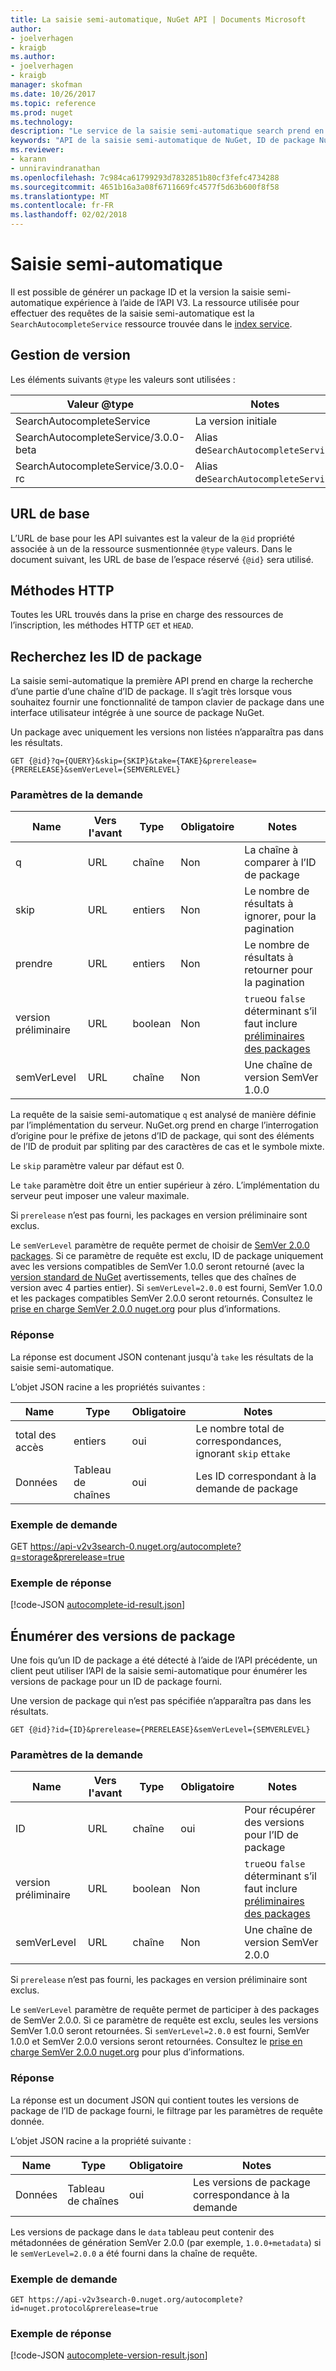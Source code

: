 ```yaml
---
title: La saisie semi-automatique, NuGet API | Documents Microsoft
author:
- joelverhagen
- kraigb
ms.author:
- joelverhagen
- kraigb
manager: skofman
ms.date: 10/26/2017
ms.topic: reference
ms.prod: nuget
ms.technology: 
description: "Le service de la saisie semi-automatique search prend en charge les versions et découverte interactive de l’ID de package."
keywords: "API de la saisie semi-automatique de NuGet, ID de package NuGet recherche, ID de package de sous-chaîne"
ms.reviewer:
- karann
- unniravindranathan
ms.openlocfilehash: 7c984ca61799293d7832851b80cf3fefc4734288
ms.sourcegitcommit: 4651b16a3a08f6711669fc4577f5d63b600f8f58
ms.translationtype: MT
ms.contentlocale: fr-FR
ms.lasthandoff: 02/02/2018
---
```

# <a name="autocomplete"></a>Saisie semi-automatique

Il est possible de générer un package ID et la version la saisie semi-automatique expérience à l’aide de l’API V3. La ressource utilisée pour effectuer des requêtes de la saisie semi-automatique est la `SearchAutocompleteService` ressource trouvée dans le [index service](service-index.md).

## <a name="versioning"></a>Gestion de version

Les éléments suivants `@type` les valeurs sont utilisées :

Valeur @type                          | Notes
------------------------------------ | -----
SearchAutocompleteService            | La version initiale
SearchAutocompleteService/3.0.0-beta | Alias de`SearchAutocompleteService`
SearchAutocompleteService/3.0.0-rc   | Alias de`SearchAutocompleteService`

## <a name="base-url"></a>URL de base

L’URL de base pour les API suivantes est la valeur de la `@id` propriété associée à un de la ressource susmentionnée `@type` valeurs. Dans le document suivant, les URL de base de l’espace réservé `{@id}` sera utilisé.

## <a name="http-methods"></a>Méthodes HTTP

Toutes les URL trouvés dans la prise en charge des ressources de l’inscription, les méthodes HTTP `GET` et `HEAD`.

## <a name="search-for-package-ids"></a>Recherchez les ID de package

La saisie semi-automatique la première API prend en charge la recherche d’une partie d’une chaîne d’ID de package. Il s’agit très lorsque vous souhaitez fournir une fonctionnalité de tampon clavier de package dans une interface utilisateur intégrée à une source de package NuGet.

Un package avec uniquement les versions non listées n’apparaîtra pas dans les résultats.

    GET {@id}?q={QUERY}&skip={SKIP}&take={TAKE}&prerelease={PRERELEASE}&semVerLevel={SEMVERLEVEL}

### <a name="request-parameters"></a>Paramètres de la demande

Name        | Vers l'avant     | Type    | Obligatoire | Notes
----------- | ------ | ------- | -------- | -----
q           | URL    | chaîne  | Non       | La chaîne à comparer à l’ID de package
skip        | URL    | entiers | Non       | Le nombre de résultats à ignorer, pour la pagination
prendre        | URL    | entiers | Non       | Le nombre de résultats à retourner pour la pagination
version préliminaire  | URL    | boolean | Non       | `true`ou `false` déterminant s’il faut inclure [préliminaires des packages](../create-packages/prerelease-packages.md)
semVerLevel | URL    | chaîne  | Non       | Une chaîne de version SemVer 1.0.0 

La requête de la saisie semi-automatique `q` est analysé de manière définie par l’implémentation du serveur. NuGet.org prend en charge l’interrogation d’origine pour le préfixe de jetons d’ID de package, qui sont des éléments de l’ID de produit par spliting par des caractères de cas et le symbole mixte.

Le `skip` paramètre valeur par défaut est 0.

Le `take` paramètre doit être un entier supérieur à zéro. L’implémentation du serveur peut imposer une valeur maximale.

Si `prerelease` n’est pas fourni, les packages en version préliminaire sont exclus.

Le `semVerLevel` paramètre de requête permet de choisir de [SemVer 2.0.0 packages](https://github.com/NuGet/Home/wiki/SemVer2-support-for-nuget.org-%28server-side%29#identifying-semver-v200-packages).
Si ce paramètre de requête est exclu, ID de package uniquement avec les versions compatibles de SemVer 1.0.0 seront retourné (avec la [version standard de NuGet](../reference/package-versioning.md) avertissements, telles que des chaînes de version avec 4 parties entier).
Si `semVerLevel=2.0.0` est fourni, SemVer 1.0.0 et les packages compatibles SemVer 2.0.0 seront retournés. Consultez le [prise en charge SemVer 2.0.0 nuget.org](https://github.com/NuGet/Home/wiki/SemVer2-support-for-nuget.org-%28server-side%29) pour plus d’informations.

### <a name="response"></a>Réponse

La réponse est document JSON contenant jusqu'à `take` les résultats de la saisie semi-automatique.

L’objet JSON racine a les propriétés suivantes :

Name      | Type             | Obligatoire | Notes
--------- | ---------------- | -------- | -----
total des accès | entiers          | oui      | Le nombre total de correspondances, ignorant `skip` et`take`
Données      | Tableau de chaînes | oui      | Les ID correspondant à la demande de package

### <a name="sample-request"></a>Exemple de demande

GET https://api-v2v3search-0.nuget.org/autocomplete?q=storage&prerelease=true

### <a name="sample-response"></a>Exemple de réponse

[!code-JSON [autocomplete-id-result.json](./_data/autocomplete-id-result.json)]

## <a name="enumerate-package-versions"></a>Énumérer des versions de package

Une fois qu’un ID de package a été détecté à l’aide de l’API précédente, un client peut utiliser l’API de la saisie semi-automatique pour énumérer les versions de package pour un ID de package fourni.

Une version de package qui n’est pas spécifiée n’apparaîtra pas dans les résultats.

    GET {@id}?id={ID}&prerelease={PRERELEASE}&semVerLevel={SEMVERLEVEL}

### <a name="request-parameters"></a>Paramètres de la demande

Name        | Vers l'avant     | Type    | Obligatoire | Notes
----------- | ------ | ------- | -------- | -----
ID          | URL    | chaîne  | oui      | Pour récupérer des versions pour l’ID de package
version préliminaire  | URL    | boolean | Non       | `true`ou `false` déterminant s’il faut inclure [préliminaires des packages](../create-packages/prerelease-packages.md)
semVerLevel | URL    | chaîne  | Non       | Une chaîne de version SemVer 2.0.0 

Si `prerelease` n’est pas fourni, les packages en version préliminaire sont exclus.

Le `semVerLevel` paramètre de requête permet de participer à des packages de SemVer 2.0.0. Si ce paramètre de requête est exclu, seules les versions SemVer 1.0.0 seront retournées. Si `semVerLevel=2.0.0` est fourni, SemVer 1.0.0 et SemVer 2.0.0 versions seront retournées. Consultez le [prise en charge SemVer 2.0.0 nuget.org](https://github.com/NuGet/Home/wiki/SemVer2-support-for-nuget.org-%28server-side%29) pour plus d’informations.

### <a name="response"></a>Réponse

La réponse est un document JSON qui contient toutes les versions de package de l’ID de package fourni, le filtrage par les paramètres de requête donnée.

L’objet JSON racine a la propriété suivante :

Name      | Type             | Obligatoire | Notes
--------- | ---------------- | -------- | -----
Données      | Tableau de chaînes | oui      | Les versions de package correspondance à la demande

Les versions de package dans le `data` tableau peut contenir des métadonnées de génération SemVer 2.0.0 (par exemple, `1.0.0+metadata`) si le `semVerLevel=2.0.0` a été fourni dans la chaîne de requête.

### <a name="sample-request"></a>Exemple de demande

    GET https://api-v2v3search-0.nuget.org/autocomplete?id=nuget.protocol&prerelease=true

### <a name="sample-response"></a>Exemple de réponse

[!code-JSON [autocomplete-version-result.json](./_data/autocomplete-version-result.json)]
